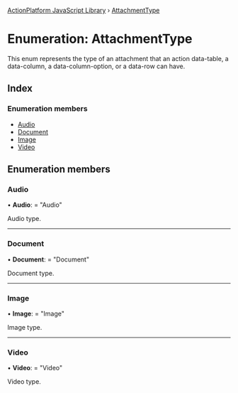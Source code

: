 [ActionPlatform JavaScript Library](../README.md) › [AttachmentType](attachmenttype.md)

# Enumeration: AttachmentType

This enum represents the type of an attachment that an action data-table, a data-column, a data-column-option, or a data-row can have.

## Index

### Enumeration members

* [Audio](attachmenttype.md#audio)
* [Document](attachmenttype.md#document)
* [Image](attachmenttype.md#image)
* [Video](attachmenttype.md#video)

## Enumeration members

###  Audio

• **Audio**: = "Audio"

Audio type.

___

###  Document

• **Document**: = "Document"

Document type.

___

###  Image

• **Image**: = "Image"

Image type.

___

###  Video

• **Video**: = "Video"

Video type.
